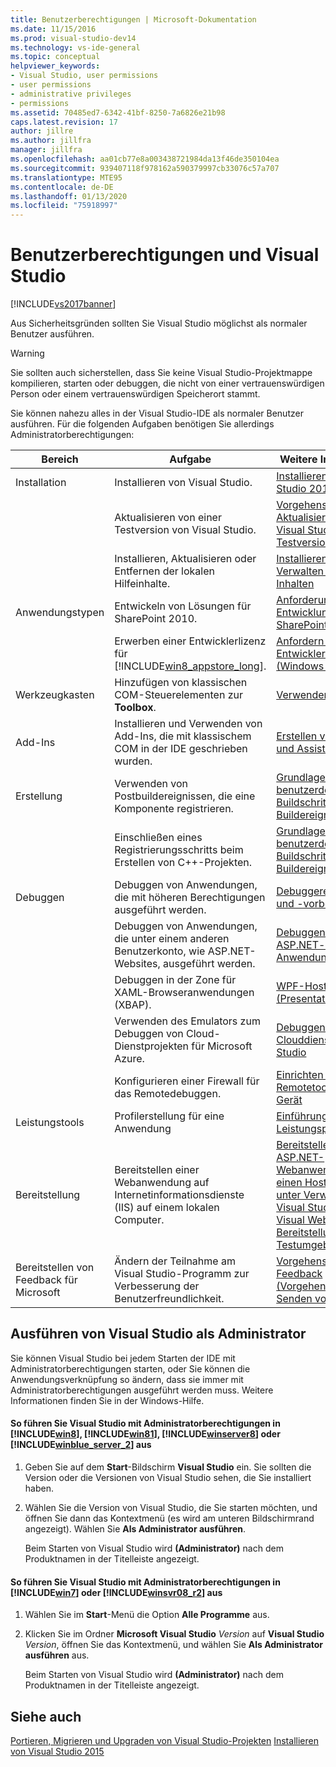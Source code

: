```yaml
---
title: Benutzerberechtigungen | Microsoft-Dokumentation
ms.date: 11/15/2016
ms.prod: visual-studio-dev14
ms.technology: vs-ide-general
ms.topic: conceptual
helpviewer_keywords:
- Visual Studio, user permissions
- user permissions
- administrative privileges
- permissions
ms.assetid: 70485ed7-6342-41bf-8250-7a6826e21b98
caps.latest.revision: 17
author: jillre
ms.author: jillfra
manager: jillfra
ms.openlocfilehash: aa01cb77e8a003438721984da13f46de350104ea
ms.sourcegitcommit: 939407118f978162a590379997cb33076c57a707
ms.translationtype: MTE95
ms.contentlocale: de-DE
ms.lasthandoff: 01/13/2020
ms.locfileid: "75918997"
---
```

# <a name="user-permissions-and-visual-studio"></a>Benutzerberechtigungen und Visual Studio
[!INCLUDE[vs2017banner](../includes/vs2017banner.md)]

Aus Sicherheitsgründen sollten Sie Visual Studio möglichst als normaler Benutzer ausführen.

> [!WARNING]
> Sie sollten auch sicherstellen, dass Sie keine Visual Studio-Projektmappe kompilieren, starten oder debuggen, die nicht von einer vertrauenswürdigen Person oder einem vertrauenswürdigen Speicherort stammt.

 Sie können nahezu alles in der Visual Studio-IDE als normaler Benutzer ausführen. Für die folgenden Aufgaben benötigen Sie allerdings Administratorberechtigungen:

|Bereich|Aufgabe|Weitere Informationen|
|----------|----------|--------------------------|
|Installation|Installieren von Visual Studio.|[Installieren von Visual Studio 2015](../install/install-visual-studio-2015.md)|
||Aktualisieren von einer Testversion von Visual Studio.|[Vorgehensweise: Aktualisieren von einer Visual Studio-Testversion](../install/how-to-upgrade-from-a-trial-edition-of-visual-studio.md)|
||Installieren, Aktualisieren oder Entfernen der lokalen Hilfeinhalte.|[Installieren und Verwalten von lokalen Inhalten](../ide/install-and-manage-local-content.md)|
|Anwendungstypen|Entwickeln von Lösungen für SharePoint 2010.|[Anforderungen für die Entwicklung von SharePoint-Lösungen](https://msdn.microsoft.com/library/ae8ff69d-4540-4380-ab0b-845f7108e89c)|
||Erwerben einer Entwicklerlizenz für [!INCLUDE[win8_appstore_long](../includes/win8-appstore-long-md.md)].|[Anfordern einer Entwicklerlizenz (Windows Store-Apps)](https://msdn.microsoft.com/library/windows/apps/hh974578.aspx)|
|Werkzeugkasten|Hinzufügen von klassischen COM-Steuerelementen zur **Toolbox**.|[Verwenden der Toolbox](../ide/using-the-toolbox.md)|
|Add-Ins|Installieren und Verwenden von Add-Ins, die mit klassischem COM in der IDE geschrieben wurden.|[Erstellen von Add-Ins und Assistenten](https://msdn.microsoft.com/library/c5a47c21-6668-4de3-898d-afa969317e73)|
|Erstellung|Verwenden von Postbuildereignissen, die eine Komponente registrieren.|[Grundlagen benutzerdefinierter Buildschritte und Buildereignisse](https://msdn.microsoft.com/library/beb2f017-3e9f-4b2c-9b57-2572fd2628e4)|
||Einschließen eines Registrierungsschritts beim Erstellen von C++-Projekten.|[Grundlagen benutzerdefinierter Buildschritte und Buildereignisse](https://msdn.microsoft.com/library/beb2f017-3e9f-4b2c-9b57-2572fd2628e4)|
|Debuggen|Debuggen von Anwendungen, die mit höheren Berechtigungen ausgeführt werden.|[Debuggereinstellungen und -vorbereitung](../debugger/debugger-settings-and-preparation.md)|
||Debuggen von Anwendungen, die unter einem anderen Benutzerkonto, wie ASP.NET-Websites, ausgeführt werden.|[Debuggen von ASP.NET- und AJAX-Anwendungen](../debugger/debugging-aspnet-and-ajax-applications.md)|
||Debuggen in der Zone für XAML-Browseranwendungen (XBAP).|[WPF-Host (PresentationHost.exe)](https://msdn.microsoft.com/library/3215bfa1-722c-4ac8-a7c5-bdd02d30afbd)|
||Verwenden des Emulators zum Debuggen von Cloud-Dienstprojekten für Microsoft Azure.|[Debuggen eines Clouddiensts in Visual Studio](../azure/vs-azure-tools-debug-cloud-services-virtual-machines.md)|
||Konfigurieren einer Firewall für das Remotedebuggen.|[Einrichten der Remotetools auf dem Gerät](https://msdn.microsoft.com/library/90f45630-0d26-4698-8c1f-63f85a12db9c)|
|Leistungstools|Profilerstellung für eine Anwendung|[Einführung in die Leistungsprofilerstellung](../profiling/beginners-guide-to-performance-profiling.md)|
|Bereitstellung|Bereitstellen einer Webanwendung auf Internetinformationsdienste (IIS) auf einem lokalen Computer.|[Bereitstellen einer ASP.NET-Webanwendung für einen Hostinganbieter unter Verwendung von Visual Studio oder Visual Web Developer: Bereitstellung in IIS als Testumgebung](https://www.asp.net/web-forms/tutorials/deployment/deployment-to-a-hosting-provider/Deployment-to-a-Hosting-Provider-Deploying-to-IIS-as-a-Test-Environment-5-of-12)|
|Bereitstellen von Feedback für Microsoft|Ändern der Teilnahme am Visual Studio-Programm zur Verbesserung der Benutzerfreundlichkeit.|[Vorgehensweise: Send Feedback (Vorgehensweise: Senden von Feedback)](../misc/how-to-send-feedback-about-visual-studio.md)|

## <a name="running-visual-studio-as-an-administrator"></a>Ausführen von Visual Studio als Administrator
 Sie können Visual Studio bei jedem Starten der IDE mit Administratorberechtigungen starten, oder Sie können die Anwendungsverknüpfung so ändern, dass sie immer mit Administratorberechtigungen ausgeführt werden muss. Weitere Informationen finden Sie in der Windows-Hilfe.

#### <a name="to-run-visual-studio-with-administrative-permissions-on-includewin8includeswin8-mdmd-includewin81includeswin81-mdmd-includewinserver8includeswinserver8-mdmd-or-includewinblue_server_2includeswinblue-server-2-mdmd"></a>So führen Sie Visual Studio mit Administratorberechtigungen in [!INCLUDE[win8](../includes/win8-md.md)], [!INCLUDE[win81](../includes/win81-md.md)], [!INCLUDE[winserver8](../includes/winserver8-md.md)] oder [!INCLUDE[winblue_server_2](../includes/winblue-server-2-md.md)] aus

1. Geben Sie auf dem **Start**-Bildschirm **Visual Studio** ein. Sie sollten die Version oder die Versionen von Visual Studio sehen, die Sie installiert haben.

2. Wählen Sie die Version von Visual Studio, die Sie starten möchten, und öffnen Sie dann das Kontextmenü (es wird am unteren Bildschirmrand angezeigt). Wählen Sie **Als Administrator ausführen**.

     Beim Starten von Visual Studio wird **(Administrator)** nach dem Produktnamen in der Titelleiste angezeigt.

#### <a name="to-run-visual-studio-with-administrative-permissions-on-includewin7includeswin7-mdmd-or-includewinsvr08_r2includeswinsvr08-r2-mdmd"></a>So führen Sie Visual Studio mit Administratorberechtigungen in [!INCLUDE[win7](../includes/win7-md.md)] oder [!INCLUDE[winsvr08_r2](../includes/winsvr08-r2-md.md)] aus

1. Wählen Sie im **Start**-Menü die Option **Alle Programme** aus.

2. Klicken Sie im Ordner **Microsoft Visual Studio** *Version* auf **Visual Studio** *Version*, öffnen Sie das Kontextmenü, und wählen Sie **Als Administrator ausführen** aus.

     Beim Starten von Visual Studio wird **(Administrator)** nach dem Produktnamen in der Titelleiste angezeigt.

## <a name="see-also"></a>Siehe auch
 [Portieren, Migrieren und Upgraden von Visual Studio-Projekten](../porting/porting-migrating-and-upgrading-visual-studio-projects.md) [Installieren von Visual Studio 2015](../install/install-visual-studio-2015.md)
